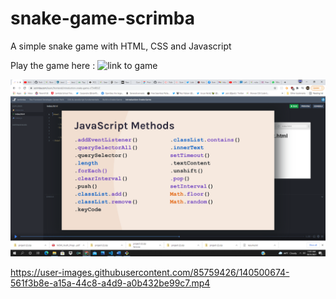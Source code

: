 # snake-game-scrimba

A simple snake game with HTML, CSS and Javascript

Play the game here : ![link to game](https://snake-game-scrimba.vercel.app/)

![Javascript methods learnt](/images/Screenshot.png)


https://user-images.githubusercontent.com/85759426/140500674-561f3b8e-a15a-44c8-a4d9-a0b432be99c7.mp4

